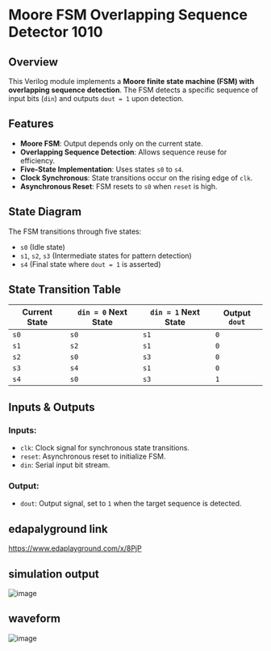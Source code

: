 # Moore FSM Overlapping Sequence Detector 1010

## Overview
This Verilog module implements a **Moore finite state machine (FSM) with overlapping sequence detection**. The FSM detects a specific sequence of input bits (`din`) and outputs `dout = 1` upon detection. 

## Features
- **Moore FSM**: Output depends only on the current state.
- **Overlapping Sequence Detection**: Allows sequence reuse for efficiency.
- **Five-State Implementation**: Uses states `s0` to `s4`.
- **Clock Synchronous**: State transitions occur on the rising edge of `clk`.
- **Asynchronous Reset**: FSM resets to `s0` when `reset` is high.

## State Diagram
The FSM transitions through five states:

- `s0` (Idle state)
- `s1`, `s2`, `s3` (Intermediate states for pattern detection)
- `s4` (Final state where `dout = 1` is asserted)

## State Transition Table

| Current State | `din = 0` Next State | `din = 1` Next State | Output `dout` |
|--------------|--------------------|--------------------|------------|
| `s0`        | `s0`               | `s1`               | `0`        |
| `s1`        | `s2`               | `s1`               | `0`        |
| `s2`        | `s0`               | `s3`               | `0`        |
| `s3`        | `s4`               | `s1`               | `0`        |
| `s4`        | `s0`               | `s3`               | `1`        |

## Inputs & Outputs
### Inputs:
- `clk`: Clock signal for synchronous state transitions.
- `reset`: Asynchronous reset to initialize FSM.
- `din`: Serial input bit stream.

### Output:
- `dout`: Output signal, set to `1` when the target sequence is detected.
##  edapalyground link
https://www.edaplayground.com/x/8PjP

## simulation output
![image](https://github.com/user-attachments/assets/5a2f85e8-807b-47bc-882f-2aab4bb16474)

## waveform
![image](https://github.com/user-attachments/assets/808b6fe4-3477-46e6-ad41-c6fa97b512a1)
